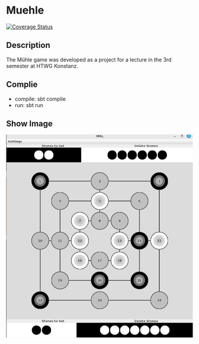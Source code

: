 # Muehle

[![Coverage Status](https://coveralls.io/repos/github/lara00/Muehle/badge.svg?branch=main)](https://coveralls.io/github/lara00/Muehle?branch=main)

## Description

The Mühle game was developed as a project for a lecture in the 3rd semester at HTWG Konstanz.

## Complie
- compile: sbt complie
- run: sbt run

## Show Image

![image](https://github.com/lara00/Muehle/blob/f632e42dd1e971f9f35cc0bf731fbd70691c3e3e/src/resources/MillField.png)
